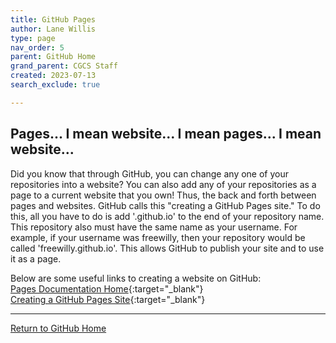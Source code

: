 ```yaml
---
title: GitHub Pages
author: Lane Willis
type: page
nav_order: 5
parent: GitHub Home
grand_parent: CGCS Staff
created: 2023-07-13
search_exclude: true

---
```


## Pages... I mean website... I mean pages... I mean website...
Did you know that through GitHub, you can change any one of your repositories into a website? You can also add any of your repositories as a page to a current website that you own! Thus, the back and forth between pages and websites. GitHub calls this "creating a GitHub Pages site." To do this, all you have to do is add '.github.io' to the end of your repository name. This repository also must have the same name as your username. For example, if your username was freewilly, then your repository would be called 'freewilly.github.io'. This allows GitHub to publish your site and to use it as a page.

Below are some useful links to creating a website on GitHub:  
[Pages Documentation Home](https://docs.github.com/en/pages){:target="_blank"}  
[Creating a GitHub Pages Site](https://docs.github.com/en/pages/getting-started-with-github-pages/creating-a-github-pages-site){:target="_blank"}  

---

[Return to GitHub Home](/cgcs-staff-information/github/github.html)
